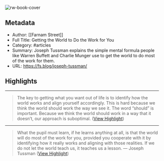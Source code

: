 ![rw-book-cover](https://149664534.v2.pressablecdn.com/wp-content/uploads/2016/02/Tussman.png)

## Metadata
- Author: [[Farnam Street]]
- Full Title: Getting the World to Do the Work for You
- Category: #articles
- Summary: Joseph Tussman explains the simple mental formula people like Warren Buffett and Charlie Munger use to get the world to do most of the work for them.
- URL: https://fs.blog/joseph-tussman/

## Highlights
***

> The key to getting what you want out of life is to identify how the world works and align yourself accordingly. This is hard because we think the world should work the way we see it. The word “should” is important. Because we think the world should work in a way that it doesn’t, our approach is suboptimal. ([View Highlight](https://read.readwise.io/read/01gmjwdv19htb0mc4hj5hpemcs))

***

> What the pupil must learn, if he learns anything at all, is that the world will do most of the work for you, provided you cooperate with it by identifying how it really works and aligning with those realities. If we do not let the world teach us, it teaches us a lesson.
> — Joseph Tussman ([View Highlight](https://read.readwise.io/read/01gmjwe1f8een6zqsqvjy7rgkm))


